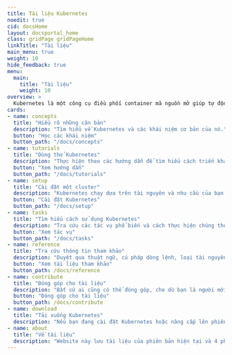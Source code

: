 ```yaml
---
title: Tài liệu Kubernetes
noedit: true
cid: docsHome
layout: docsportal_home
class: gridPage gridPageHome
linkTitle: "Tài liệu"
main_menu: true
weight: 10
hide_feedback: true
menu:
  main:
    title: "Tài liệu"
    weight: 10
overview: >
  Kubernetes là một công cụ điều phối container mã nguồn mở giúp tự động hóa triển khai, nhân rộng và quản lý các ứng dụng containerization. Dự án mã nguồn mở được host bởi Cloud Native Computing Foundation (<a href="https://www.cncf.io/about">CNCF</a>).
cards:
- name: concepts
  title: "Hiểu rõ những căn bản"
  description: "Tìm hiểu về Kubernetes và các khái niệm cơ bản của nó."
  button: "Học các khái niệm"
  button_path: "/docs/concepts"
- name: tutorials
  title: "Dùng thử Kubernetes"
  description: "Thực hiện theo các hướng dẫn để tìm hiểu cách triển khai các ứng dụng trong Kubernetes."
  button: "Xem hướng dẫn"
  button_path: "/docs/tutorials"
- name: setup
  title: "Cài đặt một cluster"
  description: "Kubernetes chạy dựa trên tài nguyên và nhu cầu của bạn."
  button: "Cài đặt Kubernetes"
  button_path: "/docs/setup"
- name: tasks
  title: "Tìm hiểu cách sử dụng Kubernetes"
  description: "Tra cứu các tác vụ phổ biến và cách thực hiện chúng theo các bước."
  button: "Xem tác vụ"
  button_path: "/docs/tasks"
- name: reference
  title: "Tra cứu thông tin tham khảo"
  description: "Duyệt qua thuật ngữ, cú pháp dòng lệnh, loại tài nguyên API và tài liệu công cụ cài đặt."
  button: "Xem tài liệu tham khảo"
  button_path: /docs/reference
- name: contribute
  title: "Đóng góp cho tài liệu"
  description: "Bất cứ ai cũng có thể đóng góp, cho dù bạn là người mới tham gia dự án này hay bạn đã có thời gian làm việc lâu dài với Kubernetes."
  button: "Đóng góp cho tài liệu"
  button_path: /docs/contribute
- name: download
  title: "Tải xuống Kubernetes"
  description: "Nếu bạn đang cài đặt Kubernetes hoặc nâng cấp lên phiên bản mới nhất, hãy tham khảo các ghi chú phát hành hiện tại."
- name: about
  title: "Về tài liệu"
  description: "Website này lưu tài liệu của phiên bản hiện tại và 4 phiên bản trước đây của Kubernetes."
---
```


